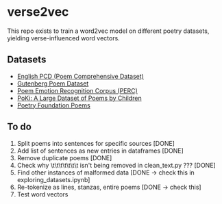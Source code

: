 # verse2vec

This repo exists to train a word2vec model on different poetry datasets, yielding verse-influenced word vectors.

## Datasets
- [English PCD (Poem Comprehensive Dataset)](https://hci-lab.github.io/LearningMetersPoems/)
- [Gutenberg Poem Dataset](https://huggingface.co/datasets/google-research-datasets/poem_sentiment)
- [Poem Emotion Recognition Corpus (PERC)](https://data.mendeley.com/datasets/n9vbc8g9cx/1)
- [PoKi: A Large Dataset of Poems by Children](https://github.com/whipson/PoKi-Poems-by-Kids/tree/master)
- [Poetry Foundation Poems](https://www.kaggle.com/datasets/tgdivy/poetry-foundation-poems)

## To do
1. Split poems into sentences for specific sources [DONE]
2. Add list of sentences as new entries in dataframes [DONE]
3. Remove duplicate poems [DONE]
4. Check why \t\t\t\t\t\t\t isn't being removed in clean_text.py ??? [DONE]
5. Find other instances of malformed data [DONE -> check this in exploring_datasets.ipynb]
6. Re-tokenize as lines, stanzas, entire poems [DONE -> check this]
7. Test word vectors